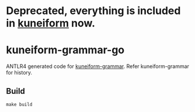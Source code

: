 # Deprecated, everything is included in [kuneiform](https://github.com/kwilteam/kuneiform) now.

# kuneiform-grammar-go

ANTLR4 generated code for [kuneiform-grammar](https://github.com/kwilteam/kuneiform-grammar).
Refer kuneiform-grammar for history.

## Build

`make build`
